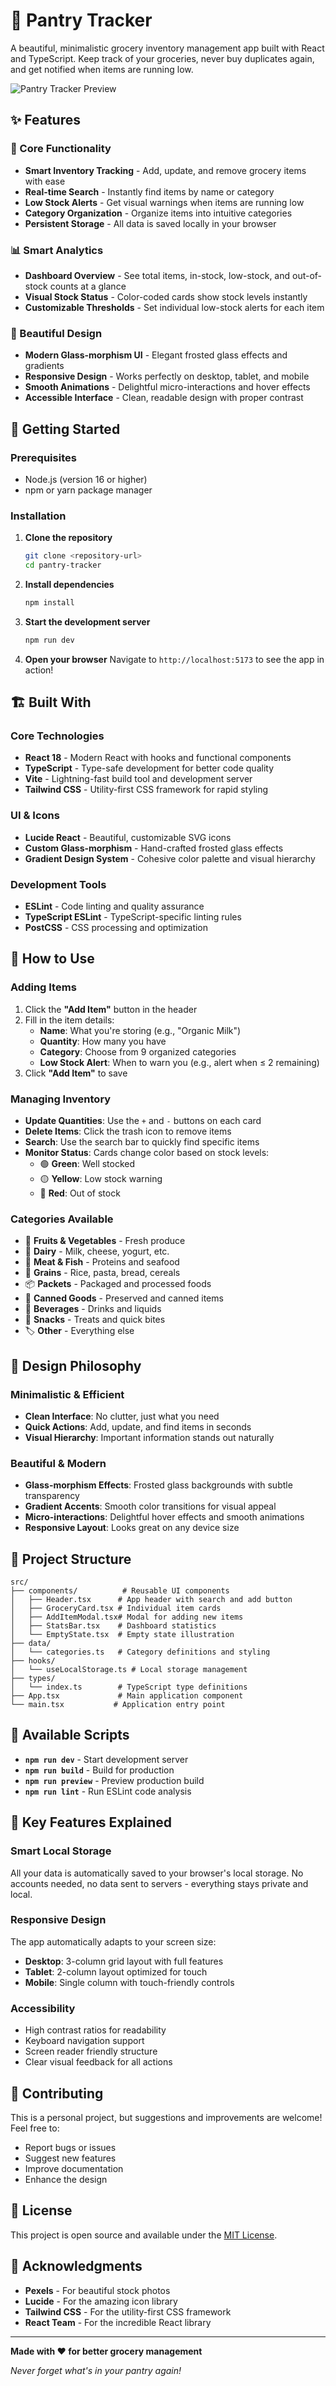 # 🥕 Pantry Tracker

A beautiful, minimalistic grocery inventory management app built with React and TypeScript. Keep track of your groceries, never buy duplicates again, and get notified when items are running low.

![Pantry Tracker Preview](https://images.pexels.com/photos/4099238/pexels-photo-4099238.jpeg?auto=compress&cs=tinysrgb&w=1200&h=600&fit=crop)

## ✨ Features

### 🎯 Core Functionality
- **Smart Inventory Tracking** - Add, update, and remove grocery items with ease
- **Real-time Search** - Instantly find items by name or category
- **Low Stock Alerts** - Get visual warnings when items are running low
- **Category Organization** - Organize items into intuitive categories
- **Persistent Storage** - All data is saved locally in your browser

### 📊 Smart Analytics
- **Dashboard Overview** - See total items, in-stock, low-stock, and out-of-stock counts at a glance
- **Visual Stock Status** - Color-coded cards show stock levels instantly
- **Customizable Thresholds** - Set individual low-stock alerts for each item

### 🎨 Beautiful Design
- **Modern Glass-morphism UI** - Elegant frosted glass effects and gradients
- **Responsive Design** - Works perfectly on desktop, tablet, and mobile
- **Smooth Animations** - Delightful micro-interactions and hover effects
- **Accessible Interface** - Clean, readable design with proper contrast

## 🚀 Getting Started

### Prerequisites
- Node.js (version 16 or higher)
- npm or yarn package manager

### Installation

1. **Clone the repository**
   ```bash
   git clone <repository-url>
   cd pantry-tracker
   ```

2. **Install dependencies**
   ```bash
   npm install
   ```

3. **Start the development server**
   ```bash
   npm run dev
   ```

4. **Open your browser**
   Navigate to `http://localhost:5173` to see the app in action!

## 🏗️ Built With

### Core Technologies
- **React 18** - Modern React with hooks and functional components
- **TypeScript** - Type-safe development for better code quality
- **Vite** - Lightning-fast build tool and development server
- **Tailwind CSS** - Utility-first CSS framework for rapid styling

### UI & Icons
- **Lucide React** - Beautiful, customizable SVG icons
- **Custom Glass-morphism** - Hand-crafted frosted glass effects
- **Gradient Design System** - Cohesive color palette and visual hierarchy

### Development Tools
- **ESLint** - Code linting and quality assurance
- **TypeScript ESLint** - TypeScript-specific linting rules
- **PostCSS** - CSS processing and optimization

## 📱 How to Use

### Adding Items
1. Click the **"Add Item"** button in the header
2. Fill in the item details:
   - **Name**: What you're storing (e.g., "Organic Milk")
   - **Quantity**: How many you have
   - **Category**: Choose from 9 organized categories
   - **Low Stock Alert**: When to warn you (e.g., alert when ≤ 2 remaining)
3. Click **"Add Item"** to save

### Managing Inventory
- **Update Quantities**: Use the `+` and `-` buttons on each card
- **Delete Items**: Click the trash icon to remove items
- **Search**: Use the search bar to quickly find specific items
- **Monitor Status**: Cards change color based on stock levels:
  - 🟢 **Green**: Well stocked
  - 🟡 **Yellow**: Low stock warning
  - 🔴 **Red**: Out of stock

### Categories Available
- 🥕 **Fruits & Vegetables** - Fresh produce
- 🥛 **Dairy** - Milk, cheese, yogurt, etc.
- 🥩 **Meat & Fish** - Proteins and seafood
- 🌾 **Grains** - Rice, pasta, bread, cereals
- 📦 **Packets** - Packaged and processed foods
- 🥫 **Canned Goods** - Preserved and canned items
- 🧃 **Beverages** - Drinks and liquids
- 🍪 **Snacks** - Treats and quick bites
- 🏷️ **Other** - Everything else

## 🎨 Design Philosophy

### Minimalistic & Efficient
- **Clean Interface**: No clutter, just what you need
- **Quick Actions**: Add, update, and find items in seconds
- **Visual Hierarchy**: Important information stands out naturally

### Beautiful & Modern
- **Glass-morphism Effects**: Frosted glass backgrounds with subtle transparency
- **Gradient Accents**: Smooth color transitions for visual appeal
- **Micro-interactions**: Delightful hover effects and smooth animations
- **Responsive Layout**: Looks great on any device size

## 🔧 Project Structure

```
src/
├── components/          # Reusable UI components
│   ├── Header.tsx      # App header with search and add button
│   ├── GroceryCard.tsx # Individual item cards
│   ├── AddItemModal.tsx# Modal for adding new items
│   ├── StatsBar.tsx    # Dashboard statistics
│   └── EmptyState.tsx  # Empty state illustration
├── data/
│   └── categories.ts   # Category definitions and styling
├── hooks/
│   └── useLocalStorage.ts # Local storage management
├── types/
│   └── index.ts        # TypeScript type definitions
├── App.tsx             # Main application component
└── main.tsx           # Application entry point
```

## 🚀 Available Scripts

- **`npm run dev`** - Start development server
- **`npm run build`** - Build for production
- **`npm run preview`** - Preview production build
- **`npm run lint`** - Run ESLint code analysis

## 🌟 Key Features Explained

### Smart Local Storage
All your data is automatically saved to your browser's local storage. No accounts needed, no data sent to servers - everything stays private and local.

### Responsive Design
The app automatically adapts to your screen size:
- **Desktop**: 3-column grid layout with full features
- **Tablet**: 2-column layout optimized for touch
- **Mobile**: Single column with touch-friendly controls

### Accessibility
- High contrast ratios for readability
- Keyboard navigation support
- Screen reader friendly structure
- Clear visual feedback for all actions

## 🤝 Contributing

This is a personal project, but suggestions and improvements are welcome! Feel free to:
- Report bugs or issues
- Suggest new features
- Improve documentation
- Enhance the design

## 📄 License

This project is open source and available under the [MIT License](LICENSE).

## 🙏 Acknowledgments

- **Pexels** - For beautiful stock photos
- **Lucide** - For the amazing icon library
- **Tailwind CSS** - For the utility-first CSS framework
- **React Team** - For the incredible React library

---

**Made with ❤️ for better grocery management**

*Never forget what's in your pantry again!*